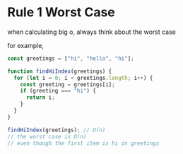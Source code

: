 # Rule 1 Worst Case

when calculating big o, always think about the worst case

for example,

```javascript
const greetings = ["hi", "hello", "hi"];

function findHiIndex(greetings) {
  for (let i = 0; i < greetings.length; i++) {
    const greeting = greetings[i];
    if (greeting === "hi") {
      return i;
    }
  }
}

findHiIndex(greetings); // O(n)
// the worst case is O(n)
// even though the first item is hi in greetings
```
